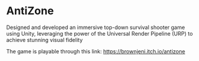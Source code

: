 # AntiZone
Designed and developed an immersive top-down survival shooter game using Unity, leveraging the power of the Universal Render Pipeline (URP) to achieve stunning visual fidelity

The game is playable through this link: https://brownjeni.itch.io/antizone 
